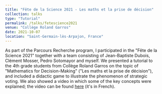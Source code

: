 ```yaml
---
title: "Fête de la Science 2021 - Les maths et la prise de décision"
collection: talks
type: "Tutorial"
permalink: /talks/fetescience2021
venue: "Collège Roland Garros"
date: 2021-10-07
location: "Saint-Germain-lès-Arpajon, France"
---
```


As part of the Parcours Recherche program, I participated in the "Fête de la Science 2021" together with a team consisting of Jean-Baptiste Dubois, Clément Mosser, Pedro Sotomayor and myself. We presented a tutorial to the 4th grade students from Collège Roland Garros on the topic of "Mathematics for Decision-Making" ("Les maths et la prise de décision"), and included a didactic game to illustrate the phenomenon of strategic voting. We also showed a video in which some of the key concepts were explained; the video can be found [here](https://le-village-des-sciences-paris-saclay.fr/des-apprentis-chercheurs-racontent-lintelligence-artificielle-les-maths-et-la-prise-de-decision/) (it's in French).